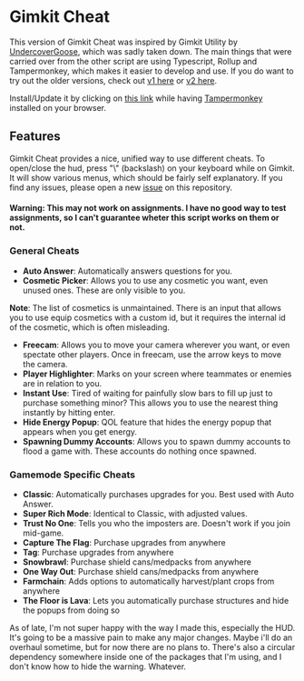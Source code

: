 # Gimkit Cheat

This version of Gimkit Cheat was inspired by Gimkit Utility by [UndercoverGoose](https://github.com/UndercoverGoose), which was sadly taken down. The main things that were carried over from the other script are using Typescript, Rollup and Tampermonkey, which makes it easier to develop and use. If you do want to try out the older versions, check out [v1 here](/v1) or [v2 here](/v2).

Install/Update it by clicking on [this link](https://raw.githubusercontent.com/TheLazySquid/GimkitCheat/main/build/bundle.user.js) while having [Tampermonkey](https://www.tampermonkey.net/) installed on your browser.

## Features

Gimkit Cheat provides a nice, unified way to use different cheats. To open/close the hud, press "\\" (backslash) on your keyboard while on Gimkit. It will show various menus, which should be fairly self explanatory. If you find any issues, please open a new [issue](https://github.com/TheLazySquid/GimkitCheat/issues/new) on this repository.

#### Warning: This may not work on assignments. I have no good way to test assignments, so I can't guarantee wheter this script works on them or not.

### General Cheats

- **Auto Answer**: Automatically answers questions for you.
- **Cosmetic Picker**: Allows you to use any cosmetic you want, even unused ones. These are only visible to you.

**Note**: The list of cosmetics is unmaintained. There is an input that allows you to use equip cosmetics with a custom id, but it requires the internal id of the cosmetic, which is often misleading.

- **Freecam**: Allows you to move your camera wherever you want, or even spectate other players. Once in freecam, use the arrow keys to move the camera.
- **Player Highlighter**: Marks on your screen where teammates or enemies are in relation to you.
- **Instant Use**: Tired of waiting for painfully slow bars to fill up just to purchase something minor? This allows you to use the nearest thing instantly by hitting enter.
- **Hide Energy Popup**: QOL feature that hides the energy popup that appears when you get energy.
- **Spawning Dummy Accounts**: Allows you to spawn dummy accounts to flood a game with. These accounts do nothing once spawned.

### Gamemode Specific Cheats

- **Classic**: Automatically purchases upgrades for you. Best used with Auto Answer.
- **Super Rich Mode**: Identical to Classic, with adjusted values.
- **Trust No One**: Tells you who the imposters are. Doesn't work if you join mid-game.
- **Capture The Flag**: Purchase upgrades from anywhere
- **Tag**: Purchase upgrades from anywhere
- **Snowbrawl**: Purchase shield cans/medpacks from anywhere
- **One Way Out**: Purchase shield cans/medpacks from anywhere
- **Farmchain**: Adds options to automatically harvest/plant crops from anywhere
- **The Floor is Lava**: Lets you automatically purchase structures and hide the popups from doing so

As of late, I'm not super happy with the way I made this, especially the HUD. It's going to be a massive pain to make any major changes. Maybe i'll do an overhaul sometime, but for now there are no plans to. There's also a circular dependency somewhere inside one of the packages that I'm using, and I don't know how to hide the warning. Whatever.
